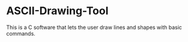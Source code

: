 # ASCII-Drawing-Tool
This is a C software that lets the user draw lines and shapes with basic commands.
